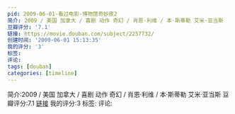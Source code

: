 ```yaml
---
pid: 2009-06-01-看过电影-博物馆奇妙夜2
简介: 2009 / 美国 加拿大 / 喜剧 动作 奇幻 / 肖恩·利维 / 本·斯蒂勒 艾米·亚当斯
豆瓣评分: '7.1'
链接: https://movie.douban.com/subject/2257732/
创建时间: '2009-06-01 15:13:35'
我的评分: '3'
标签:
评论:
tags: [douban]
categories: [timeline]
---
```

简介:2009 / 美国 加拿大 / 喜剧 动作 奇幻 / 肖恩·利维 / 本·斯蒂勒 艾米·亚当斯
豆瓣评分:7.1
[链接](https://movie.douban.com/subject/2257732/)
我的评分:3
标签:
评论:
